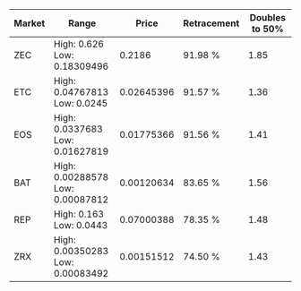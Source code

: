 | Market | Range | Price| Retracement | Doubles to 50% |
| --- | --- | --- | --- | --- |
| ZEC | High: 0.626<br />Low: 0.18309496 | 0.2186 | 91.98 % | 1.85 |
| ETC | High: 0.04767813<br />Low: 0.0245 | 0.02645396 | 91.57 % | 1.36 |
| EOS | High: 0.0337683<br />Low: 0.01627819 | 0.01775366 | 91.56 % | 1.41 |
| BAT | High: 0.00288578<br />Low: 0.00087812 | 0.00120634 | 83.65 % | 1.56 |
| REP | High: 0.163<br />Low: 0.0443 | 0.07000388 | 78.35 % | 1.48 |
| ZRX | High: 0.00350283<br />Low: 0.00083492 | 0.00151512 | 74.50 % | 1.43 |
